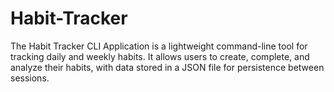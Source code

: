 # Habit-Tracker
The Habit Tracker CLI Application is a lightweight command-line tool for tracking daily and weekly habits. It allows users to create, complete, and analyze their habits, with data stored in a JSON file for persistence between sessions.
